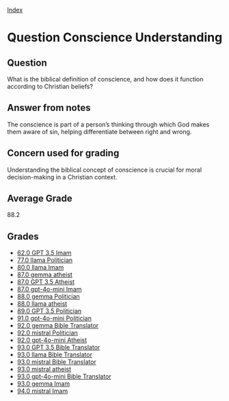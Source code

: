 
[Index](../../index.md)
# Question Conscience Understanding
## Question
What is the biblical definition of conscience, and how does it function according to Christian beliefs?

## Answer from notes
The conscience is part of a person’s thinking through which God makes them aware of sin, helping differentiate between right and wrong.

## Concern used for grading
Understanding the biblical concept of conscience is crucial for moral decision-making in a Christian context.

## Average Grade
88.2

## Grades
 * [62.0 GPT 3.5 Imam](../answers/GPT_3.5_Imam/Conscience_Understanding.md)
 * [77.0 llama Politician](../answers/llama_Politician/Conscience_Understanding.md)
 * [80.0 llama Imam](../answers/llama_Imam/Conscience_Understanding.md)
 * [87.0 gemma atheist](../answers/gemma_atheist/Conscience_Understanding.md)
 * [87.0 GPT 3.5 Atheist](../answers/GPT_3.5_Atheist/Conscience_Understanding.md)
 * [87.0 gpt-4o-mini Imam](../answers/gpt-4o-mini_Imam/Conscience_Understanding.md)
 * [88.0 gemma Politician](../answers/gemma_Politician/Conscience_Understanding.md)
 * [88.0 llama atheist](../answers/llama_atheist/Conscience_Understanding.md)
 * [89.0 GPT 3.5 Politician](../answers/GPT_3.5_Politician/Conscience_Understanding.md)
 * [91.0 gpt-4o-mini Politician](../answers/gpt-4o-mini_Politician/Conscience_Understanding.md)
 * [92.0 gemma Bible Translator](../answers/gemma_Bible_Translator/Conscience_Understanding.md)
 * [92.0 mistral Politician](../answers/mistral_Politician/Conscience_Understanding.md)
 * [92.0 gpt-4o-mini Atheist](../answers/gpt-4o-mini_Atheist/Conscience_Understanding.md)
 * [93.0 GPT 3.5 Bible Translator](../answers/GPT_3.5_Bible_Translator/Conscience_Understanding.md)
 * [93.0 llama Bible Translator](../answers/llama_Bible_Translator/Conscience_Understanding.md)
 * [93.0 mistral Bible Translator](../answers/mistral_Bible_Translator/Conscience_Understanding.md)
 * [93.0 mistral atheist](../answers/mistral_atheist/Conscience_Understanding.md)
 * [93.0 gpt-4o-mini Bible Translator](../answers/gpt-4o-mini_Bible_Translator/Conscience_Understanding.md)
 * [93.0 gemma Imam](../answers/gemma_Imam/Conscience_Understanding.md)
 * [94.0 mistral Imam](../answers/mistral_Imam/Conscience_Understanding.md)
